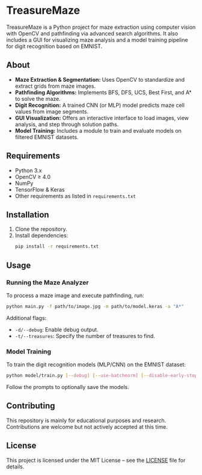 # TreasureMaze

TreasureMaze is a Python project for maze extraction using computer vision with OpenCV and pathfinding via advanced search algorithms. It also includes a GUI for visualizing maze analysis and a model training pipeline for digit recognition based on EMNIST.

## About

- **Maze Extraction & Segmentation:** Uses OpenCV to standardize and extract grids from maze images.  
- **Pathfinding Algorithms:** Implements BFS, DFS, UCS, Best First, and A* to solve the maze.
- **Digit Recognition:** A trained CNN (or MLP) model predicts maze cell values from image segments.
- **GUI Visualization:** Offers an interactive interface to load images, view analysis, and step through solution paths.
- **Model Training:** Includes a module to train and evaluate models on filtered EMNIST datasets.

## Requirements

- Python 3.x  
- OpenCV ≥ 4.0  
- NumPy  
- TensorFlow & Keras  
- Other requirements as listed in `requirements.txt`

## Installation

1. Clone the repository.
2. Install dependencies:
   ```bash
   pip install -r requirements.txt
   ```

## Usage

### Running the Maze Analyzer

To process a maze image and execute pathfinding, run:
```bash
python main.py -f path/to/image.jpg -m path/to/model.keras -a "A*"
```
Additional flags:
- `-d/--debug`: Enable debug output.
- `-t/--treasures`: Specify the number of treasures to find.

### Model Training

To train the digit recognition models (MLP/CNN) on the EMNIST dataset:
```bash
python model/train.py [--debug] [--use-batchnorm] [--disable-early-stopping]
```
Follow the prompts to optionally save the models.

## Contributing

This repository is mainly for educational purposes and research. Contributions are welcome but not actively accepted at this time.

## License

This project is licensed under the MIT License – see the [LICENSE](LICENSE) file for details.